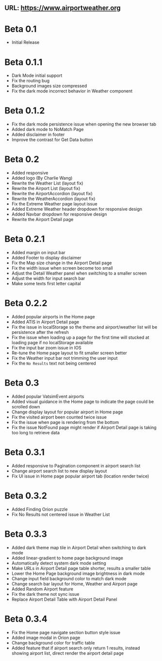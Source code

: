 ## URL: https://www.airportweather.org

# Beta 0.1

- Initial Release

# Beta 0.1.1

- Dark Mode initial support
- Fix the routing bug
- Background images size compressed
- Fix the dark mode incorrect behavior in Weather component

# Beta 0.1.2

- Fix the dark mode persistence issue when opening the new browser tab
- Added dark mode to NoMatch Page
- Added disclaimer in footer
- Improve the contrast for Get Data button

# Beta 0.2

- Added responsive
- Added logo (By Charlie Wang)
- Rewrite the Weather List (layout fix)
- Rewrite the Airport List (layout fix)
- Rewrite the AirportAccordion (layout fix)
- Rewrite the WeatherAccordion (layout fix)
- Fix the Extreme Weather page layout issue
- Added Extreme Weather header dropdown for responsive design
- Added Navbar dropdown for responsive design
- Rewrite the Airport Detail page

# Beta 0.2.1

- Added margin on input bar <br />
- Added Footer to display disclaimer
- Fix the Map size change in the Airport Detail page
- Fix the width issue when screen become too small
- Adjust the Detail Weather panel when switching to a smaller screen
- Adjust the width for input search bar
- Make some texts first letter capital

# Beta 0.2.2

- Added popular airports in the Home page
- Added ATIS in Airport Detail page
- Fix the issue in localStorage so the theme and airport/weather list will be persistence
  after the refresh
- Fix the issue when loading up a page for the first time will stucked at loading page if no
  localStorage available
- Fix the input bar zoom issue in IOS
- Re-tune the Home page layout to fit smaller screen better
- Fix the Weather input bar not trimming the user input
- Fix the `No Results` text not being centered

# Beta 0.3

- Added popular VatsimEvent airports
- Added visual guidance in the Home page to indicate the page could be scrolled down
- Change display layout for popular airport in Home page
- Fix the visited airport been counted twice issue
- Fix the issue when page is rendering from the bottom
- Fix the issue NotFound page might render if Airport Detail page is taking too long to
  retrieve data

# Beta 0.3.1

- Added responsive to Pagination component in airport search list
- Change airport search list to new display layout
- Fix UI issue in Home page popular airport tab (location render twice)

# Beta 0.3.2

- Added Finding Orion puzzle
- Fix No Results not centered issue in Weather List

# Beta 0.3.3

- Added dark theme map tile in Airport Detail when switching to dark mode
- Added linear-gradient to home page background image
- Automatically detect system dark mode setting
- Make URLs in Airport Detail page table shorter, results a smaller table
- Lower the Home Page background image brightness in dark mode
- Change input field background color to match dark mode
- Change search bar layout for Home, Weather and Airport page
- Added Random Airport feature
- Fix the dark theme not sync issue
- Replace Airport Detail Table with Airport Detail Panel

# Beta 0.3.4

- Fix the Home page navigate section button style issue
- Added image modal in Orion page
- Change background color for traffic table
- Added feature that if airport search only return 1 results, instead showing airport list,
  direct render the airport detail page 

